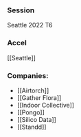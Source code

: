 
### Session
Seattle 2022 T6

### Accel
[[Seattle]]

### Companies:
- [[Airtorch]]
- [[Gather Flora]]
- [[Indoor Collective]]
- [[Pongo]]
- [[Silico Data]]
- [[Standd]]



